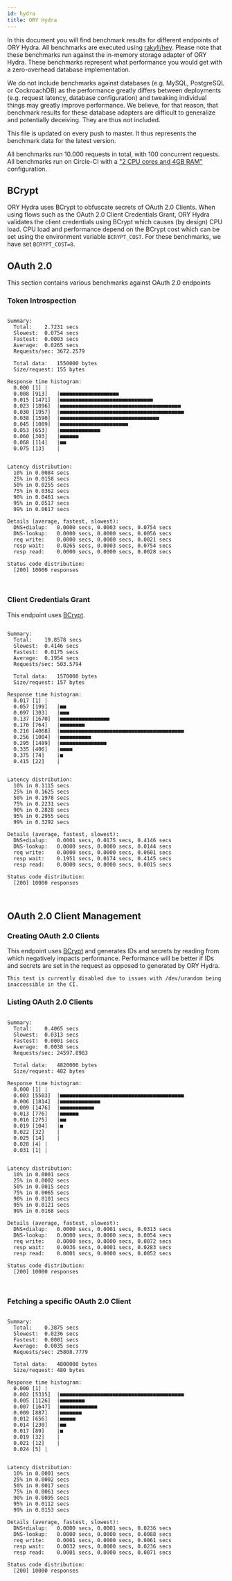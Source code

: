 ```yaml
---
id: hydra
title: ORY Hydra
---
```


In this document you will find benchmark results for different endpoints of ORY Hydra. All benchmarks are executed
using [rakyll/hey](https://github.com/rakyll/hey). Please note that these benchmarks run against the in-memory storage
adapter of ORY Hydra. These benchmarks represent what performance you would get with a zero-overhead database implementation.

We do not include benchmarks against databases (e.g. MySQL, PostgreSQL or CockroachDB) as the performance greatly differs between
deployments (e.g. request latency, database configuration) and tweaking individual things may greatly improve performance.
We believe, for that reason, that benchmark results for these database adapters are difficult to generalize and potentially
deceiving. They are thus not included.

This file is updated on every push to master. It thus represents the benchmark data for the latest version.

All benchmarks run 10.000 requests in total, with 100 concurrent requests. All benchmarks run on Circle-CI with a
["2 CPU cores and 4GB RAM"](https://support.circleci.com/hc/en-us/articles/360000489307-Why-do-my-tests-take-longer-to-run-on-CircleCI-than-locally-)
configuration.

## BCrypt

ORY Hydra uses BCrypt to obfuscate secrets of OAuth 2.0 Clients. When using flows such as the OAuth 2.0 Client Credentials
Grant, ORY Hydra validates the client credentials using BCrypt which causes (by design) CPU load. CPU load and performance
depend on the BCrypt cost which can be set using the environment variable `BCRYPT_COST`. For these benchmarks,
we have set `BCRYPT_COST=8`.

## OAuth 2.0

This section contains various benchmarks against OAuth 2.0 endpoints

### Token Introspection

```

Summary:
  Total:	2.7231 secs
  Slowest:	0.0754 secs
  Fastest:	0.0003 secs
  Average:	0.0265 secs
  Requests/sec:	3672.2579
  
  Total data:	1550000 bytes
  Size/request:	155 bytes

Response time histogram:
  0.000 [1]	|
  0.008 [913]	|■■■■■■■■■■■■■■■■■■■
  0.015 [1471]	|■■■■■■■■■■■■■■■■■■■■■■■■■■■■■■
  0.023 [1896]	|■■■■■■■■■■■■■■■■■■■■■■■■■■■■■■■■■■■■■■■
  0.030 [1957]	|■■■■■■■■■■■■■■■■■■■■■■■■■■■■■■■■■■■■■■■■
  0.038 [1590]	|■■■■■■■■■■■■■■■■■■■■■■■■■■■■■■■■
  0.045 [1089]	|■■■■■■■■■■■■■■■■■■■■■■
  0.053 [653]	|■■■■■■■■■■■■■
  0.060 [303]	|■■■■■■
  0.068 [114]	|■■
  0.075 [13]	|


Latency distribution:
  10% in 0.0084 secs
  25% in 0.0158 secs
  50% in 0.0255 secs
  75% in 0.0362 secs
  90% in 0.0461 secs
  95% in 0.0517 secs
  99% in 0.0617 secs

Details (average, fastest, slowest):
  DNS+dialup:	0.0000 secs, 0.0003 secs, 0.0754 secs
  DNS-lookup:	0.0000 secs, 0.0000 secs, 0.0056 secs
  req write:	0.0000 secs, 0.0000 secs, 0.0021 secs
  resp wait:	0.0265 secs, 0.0003 secs, 0.0754 secs
  resp read:	0.0000 secs, 0.0000 secs, 0.0028 secs

Status code distribution:
  [200]	10000 responses



```

### Client Credentials Grant

This endpoint uses [BCrypt](#bcrypt).

```

Summary:
  Total:	19.8578 secs
  Slowest:	0.4146 secs
  Fastest:	0.0175 secs
  Average:	0.1954 secs
  Requests/sec:	503.5794
  
  Total data:	1570000 bytes
  Size/request:	157 bytes

Response time histogram:
  0.017 [1]	|
  0.057 [199]	|■■
  0.097 [303]	|■■■
  0.137 [1670]	|■■■■■■■■■■■■■■■■
  0.176 [764]	|■■■■■■■■
  0.216 [4068]	|■■■■■■■■■■■■■■■■■■■■■■■■■■■■■■■■■■■■■■■■
  0.256 [1004]	|■■■■■■■■■■
  0.295 [1489]	|■■■■■■■■■■■■■■■
  0.335 [406]	|■■■■
  0.375 [74]	|■
  0.415 [22]	|


Latency distribution:
  10% in 0.1115 secs
  25% in 0.1625 secs
  50% in 0.1978 secs
  75% in 0.2231 secs
  90% in 0.2828 secs
  95% in 0.2955 secs
  99% in 0.3292 secs

Details (average, fastest, slowest):
  DNS+dialup:	0.0001 secs, 0.0175 secs, 0.4146 secs
  DNS-lookup:	0.0000 secs, 0.0000 secs, 0.0144 secs
  req write:	0.0000 secs, 0.0000 secs, 0.0601 secs
  resp wait:	0.1951 secs, 0.0174 secs, 0.4145 secs
  resp read:	0.0000 secs, 0.0000 secs, 0.0015 secs

Status code distribution:
  [200]	10000 responses



```

## OAuth 2.0 Client Management

### Creating OAuth 2.0 Clients

This endpoint uses [BCrypt](#bcrypt) and generates IDs and secrets by reading from  which negatively impacts
performance. Performance will be better if IDs and secrets are set in the request as opposed to generated by ORY Hydra.

```
This test is currently disabled due to issues with /dev/urandom being inaccessible in the CI.
```

### Listing OAuth 2.0 Clients

```

Summary:
  Total:	0.4065 secs
  Slowest:	0.0313 secs
  Fastest:	0.0001 secs
  Average:	0.0038 secs
  Requests/sec:	24597.8983
  
  Total data:	4820000 bytes
  Size/request:	482 bytes

Response time histogram:
  0.000 [1]	|
  0.003 [5503]	|■■■■■■■■■■■■■■■■■■■■■■■■■■■■■■■■■■■■■■■■
  0.006 [1814]	|■■■■■■■■■■■■■
  0.009 [1476]	|■■■■■■■■■■■
  0.013 [776]	|■■■■■■
  0.016 [275]	|■■
  0.019 [104]	|■
  0.022 [32]	|
  0.025 [14]	|
  0.028 [4]	|
  0.031 [1]	|


Latency distribution:
  10% in 0.0001 secs
  25% in 0.0002 secs
  50% in 0.0015 secs
  75% in 0.0065 secs
  90% in 0.0101 secs
  95% in 0.0121 secs
  99% in 0.0168 secs

Details (average, fastest, slowest):
  DNS+dialup:	0.0000 secs, 0.0001 secs, 0.0313 secs
  DNS-lookup:	0.0000 secs, 0.0000 secs, 0.0054 secs
  req write:	0.0000 secs, 0.0000 secs, 0.0072 secs
  resp wait:	0.0036 secs, 0.0001 secs, 0.0283 secs
  resp read:	0.0001 secs, 0.0000 secs, 0.0052 secs

Status code distribution:
  [200]	10000 responses



```

### Fetching a specific OAuth 2.0 Client

```

Summary:
  Total:	0.3875 secs
  Slowest:	0.0236 secs
  Fastest:	0.0001 secs
  Average:	0.0035 secs
  Requests/sec:	25808.7779
  
  Total data:	4800000 bytes
  Size/request:	480 bytes

Response time histogram:
  0.000 [1]	|
  0.002 [5315]	|■■■■■■■■■■■■■■■■■■■■■■■■■■■■■■■■■■■■■■■■
  0.005 [1126]	|■■■■■■■■
  0.007 [1647]	|■■■■■■■■■■■■
  0.009 [887]	|■■■■■■■
  0.012 [656]	|■■■■■
  0.014 [230]	|■■
  0.017 [89]	|■
  0.019 [32]	|
  0.021 [12]	|
  0.024 [5]	|


Latency distribution:
  10% in 0.0001 secs
  25% in 0.0002 secs
  50% in 0.0017 secs
  75% in 0.0061 secs
  90% in 0.0095 secs
  95% in 0.0112 secs
  99% in 0.0153 secs

Details (average, fastest, slowest):
  DNS+dialup:	0.0000 secs, 0.0001 secs, 0.0236 secs
  DNS-lookup:	0.0000 secs, 0.0000 secs, 0.0088 secs
  req write:	0.0001 secs, 0.0000 secs, 0.0061 secs
  resp wait:	0.0032 secs, 0.0000 secs, 0.0236 secs
  resp read:	0.0001 secs, 0.0000 secs, 0.0071 secs

Status code distribution:
  [200]	10000 responses



```
